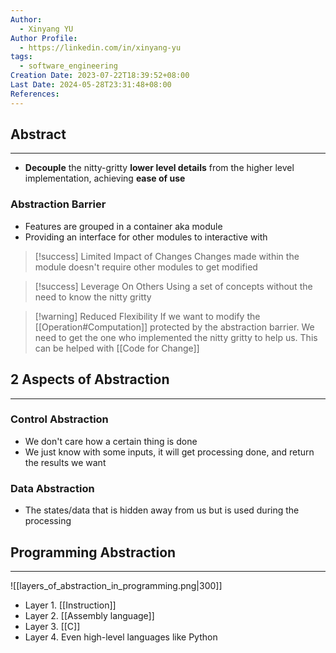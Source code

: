 ```yaml
---
Author:
  - Xinyang YU
Author Profile:
  - https://linkedin.com/in/xinyang-yu
tags:
  - software_engineering
Creation Date: 2023-07-22T18:39:52+08:00
Last Date: 2024-05-28T23:31:48+08:00
References: 
---
```

## Abstract
---
- **Decouple** the nitty-gritty **lower level details** from the higher level implementation, achieving **ease of use**

### Abstraction Barrier
- Features are grouped in a container aka module
- Providing an interface for other modules to interactive with

>[!success] Limited Impact of Changes
> Changes made within the module doesn't require other modules to get modified

>[!success] Leverage On Others 
> Using a set of concepts without the need to know the nitty gritty

>[!warning] Reduced Flexibility 
> If we want to modify the [[Operation#Computation]] protected by the abstraction barrier. We need to get the one who implemented the nitty gritty to help us. This can be helped with [[Code for Change]]

## 2 Aspects of Abstraction
---
### Control Abstraction
- We don't care how a certain thing is done
- We just know with some inputs, it will get processing done, and return the results we want

### Data Abstraction
- The states/data that is hidden away from us but is used during the processing


## Programming Abstraction
---
![[layers_of_abstraction_in_programming.png|300]]
- Layer 1. [[Instruction]]
- Layer 2. [[Assembly language]]
- Layer 3. [[C]]
- Layer 4. Even high-level languages like Python